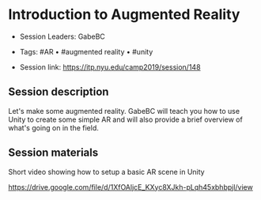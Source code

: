 # Introduction to Augmented Reality

* Session Leaders: GabeBC

* Tags: #AR • #augmented reality • #unity

* Session link: https://itp.nyu.edu/camp2019/session/148

## Session description
Let's make some augmented reality. GabeBC will teach you how to use Unity to create some simple AR and will also provide a brief overview of what's going on in the field.

## Session materials
Short video showing how to setup a basic AR scene in Unity


https://drive.google.com/file/d/1XfOAljcE_KXyc8XJkh-pLqh45xbhbpjl/view
